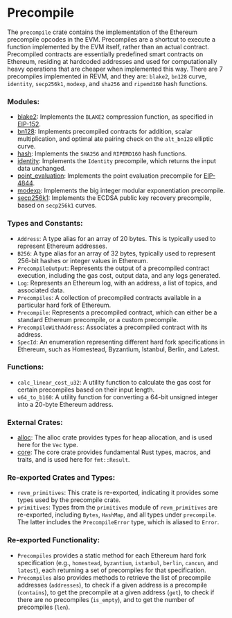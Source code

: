 # Precompile

The `precompile` crate contains the implementation of the Ethereum precompile opcodes in the EVM.
Precompiles are a shortcut to execute a function implemented by the EVM itself, rather than an actual contract.
Precompiled contracts are essentially predefined smart contracts on Ethereum, residing at hardcoded addresses and used for computationally heavy operations that are cheaper when implemented this way.
There are 7 precompiles implemented in REVM, and they are: `blake2`, `bn128` curve, `identity`, `secp256k1`, `modexp`, and `sha256` and `ripemd160` hash functions.

### Modules:

- [blake2](./precompile/blake2.md): Implements the `BLAKE2` compression function, as specified in [EIP-152](https://eips.ethereum.org/EIPS/eip-152).
- [bn128](./precompile/bn128.md): Implements precompiled contracts for addition, scalar multiplication, and optimal ate pairing check on the `alt_bn128` elliptic curve.
- [hash](./precompile/hash.md): Implements the `SHA256` and `RIPEMD160` hash functions.
- [identity](./precompile/identity.md): Implements the `Identity` precompile, which returns the input data unchanged.
- [point_evaluation](./precompile/point_evaluation.md): Implements the point evaluation precompile for [EIP-4844](https://eips.ethereum.org/EIPS/eip-4844).
- [modexp](./precompile/modexp.md): Implements the big integer modular exponentiation precompile.
- [secp256k1](./precompile/secp256k1.md): Implements the ECDSA public key recovery precompile, based on `secp256k1` curves.

### Types and Constants:

- `Address`: A type alias for an array of 20 bytes. This is typically used to represent Ethereum addresses.
- `B256`: A type alias for an array of 32 bytes, typically used to represent 256-bit hashes or integer values in Ethereum.
- `PrecompileOutput`: Represents the output of a precompiled contract execution, including the gas cost, output data, and any logs generated.
- `Log`: Represents an Ethereum log, with an address, a list of topics, and associated data.
- `Precompiles`: A collection of precompiled contracts available in a particular hard fork of Ethereum.
- `Precompile`: Represents a precompiled contract, which can either be a standard Ethereum precompile, or a custom precompile.
- `PrecompileWithAddress`: Associates a precompiled contract with its address.
- `SpecId`: An enumeration representing different hard fork specifications in Ethereum, such as Homestead, Byzantium, Istanbul, Berlin, and Latest.

### Functions:

- `calc_linear_cost_u32`: A utility function to calculate the gas cost for certain precompiles based on their input length.
- `u64_to_b160`: A utility function for converting a 64-bit unsigned integer into a 20-byte Ethereum address.

### External Crates:

- [alloc](https://doc.rust-lang.org/alloc/): The alloc crate provides types for heap allocation, and is used here for the `Vec` type.
- [core](https://doc.rust-lang.org/core/): The core crate provides fundamental Rust types, macros, and traits, and is used here for `fmt::Result`.

### Re-exported Crates and Types:

- `revm_primitives`: This crate is re-exported, indicating it provides some types used by the precompile crate.
- `primitives`: Types from the `primitives` module of `revm_primitives` are re-exported, including `Bytes`, `HashMap`, and all types under `precompile`. The latter includes the `PrecompileError` type, which is aliased to `Error`.

### Re-exported Functionality:

- `Precompiles` provides a static method for each Ethereum hard fork specification (e.g., `homestead`, `byzantium`, `istanbul`, `berlin`, `cancun`, and `latest`), each returning a set of precompiles for that specification.
- `Precompiles` also provides methods to retrieve the list of precompile addresses (`addresses`), to check if a given address is a precompile (`contains`), to get the precompile at a given address (`get`), to check if there are no precompiles (`is_empty`), and to get the number of precompiles (`len`).
